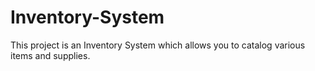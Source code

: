 # Inventory-System

This project is an Inventory System which allows you to catalog various
items and supplies.
